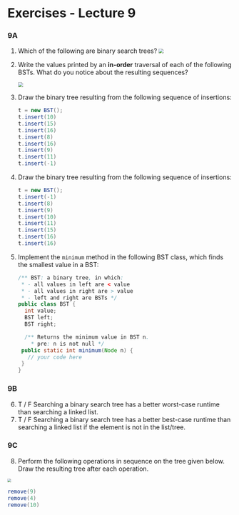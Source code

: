 # Exercises - Lecture 9



### 9A

1. Which of the following are binary search trees?
   <img src="/Users/wehrwes/Library/Application Support/typora-user-images/image-20200824145456286.png" style="zoom: 67%;" />

2. Write the values printed by an **in-order** traversal of each of the following BSTs. What do you notice about the resulting sequences?

   <img src="/Users/wehrwes/Library/Application Support/typora-user-images/image-20200824145636509.png" style="zoom:67%;" />

3. Draw the binary tree resulting from the following sequence of insertions:

   ```java
   t = new BST();
   t.insert(10)
   t.insert(15)
   t.insert(16)
   t.insert(8)
   t.insert(16)
   t.insert(9)
   t.insert(11)
   t.insert(-1)
   ```

4. Draw the binary tree resulting from the following sequence of insertions:

   ```java
   t = new BST();
   t.insert(-1)
   t.insert(8)
   t.insert(9)
   t.insert(10)
   t.insert(11)
   t.insert(15)
   t.insert(16)
   t.insert(16)
   ```

5. Implement the `minimum` method in the following BST class, which finds the smallest value in a BST:

   ```java
   /** BST: a binary tree, in which:
    * - all values in left are < value
    * - all values in right are > value
    * - left and right are BSTs */
   public class BST {
     int value;
     BST left;
     BST right;
   
     /** Returns the minimum value in BST n.
       * pre: n is not null */
   	public static int minimum(Node n) {
   	  // your code here
   	}
   }
   ```

   

### 9B

6. T / F Searching a binary search tree has a better worst-case runtime than searching a linked list.
7. T / F Searching a binary search tree has a better best-case runtime than searching a linked list if the element is not in the list/tree.

### 9C

8. Perform the following operations in sequence on the tree given below. Draw the resulting tree after each operation.

<img src="/Users/wehrwes/Library/Application Support/typora-user-images/image-20200824171612935.png" style="zoom:50%;" />

```java
remove(9)
remove(4)
remove(10)
```

